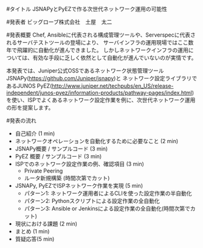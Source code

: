 #タイトル
JSNAPyとPyEZで作る次世代ネットワーク運用の可能性

#発表者
ビッグローブ株式会社　土屋　太二

#発表概要
Chef, Ansibleに代表される構成管理ツールや、Serverspecに代表されるサーバテストツールの登場により、
サーバインフラの運用現場ではここ数年で飛躍的に自動化が進んできました。
しかしネットワークインフラの運用については、有効な手段に乏しく依然として自動化が進んでいないのが実情です。

本発表では、Juniper公式OSSであるネットワーク状態管理ツール JSNAPy(https://github.com/Juniper/jsnapy)と
ネットワーク設定ライブラリであるJUNOS PyEZ(http://www.juniper.net/techpubs/en_US/release-independent/junos-pyez/information-products/pathway-pages/index.html)
を使い、ISPでよくあるネットワーク設定作業を例に、次世代ネットワーク運用の形を提案します。

#発表の流れ
- 自己紹介 (1 min)
- ネットワークオペレーションを自動化するために必要なこと (2 min)
- JSNAPy概要 / サンプルコード (3 min)
- PyEZ 概要 / サンプルコード (3 min)
- ISPでのネットワーク設定作業の例、確認項目 (3 min)
    - Private Peering
    - ルータ新規構築 (時間次第でカット)
- JSNAPy, PyEZでISPネットワーク作業を実現 (5 min)
    - パターン1: ネットワーク運用者によるCLIを使った設定作業の半自動化
    - パターン2: Pythonスクリプトによる設定作業の全自動化
    - パターン3: Ansible or Jenkinsによる設定作業の全自動化(時間次第でカット)
- 現状における課題 (2 min)
- まとめ (1 min)
- 質疑応答(5 min)
